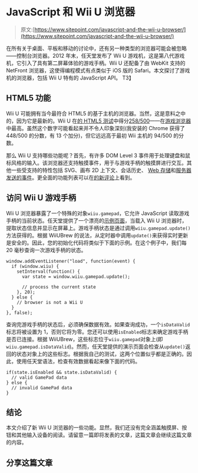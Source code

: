 # JavaScript 和 Wii U 浏览器

> 原文:[https://www.sitepoint.com/javascript-and-the-wii-u-browser/](https://www.sitepoint.com/javascript-and-the-wii-u-browser/)

在所有关于桌面、平板和移动的讨论中，还有另一种类型的浏览器可能会被忽略——控制台浏览器。2012 年末，任天堂发布了 Wii U 游戏机，这是第八代游戏机，它引入了具有第二屏幕体验的游戏手柄。Wii U 还配备了由 WebKit 支持的 NetFront 浏览器，这使得编程模式有点类似于 iOS 版的 Safari。本文探讨了游戏机的浏览器，包括 Wii U 特有的 JavaScript API。
T3】

## HTML5 功能

Wii U 可能拥有当今最符合 HTML5 的基于主机的浏览器。当然，这是意料之中的，因为它是最新的。Wii U 在[的 HTML5 测试](http://html5test.com/ "The HTML5 test - How well does your browser support HTML5?")中得分[258/500](http://24ways.org/2012/unwrapping-the-wii-u-browser/ "24 Ways: Unwrapping the Wii U Browser")——在[游戏浏览器](http://html5test.com/results/gaming.html "The HTML5 test - How well does your browser support HTML5?")中最高。虽然这个数字可能看起来并不令人印象深刻(我安装的 Chrome 获得了 448/500 的分数，有 13 个加分)，但它远远高于最初 Wii 主机的 94/500 的分数。

那么 Wii U 支持哪些功能呢？首先，有许多 DOM Level 3 事件用于处理键盘和鼠标风格的输入。该浏览器还支持触摸事件，用于与游戏手柄的触摸屏进行交互。其他一些受支持的特性包括 SVG、画布 2D 上下文、会话历史、 [Web 存储](https://www.sitepoint.com/an-overview-of-the-web-storage-api/ "An Overview of the Web Storage API - SitePoint")和[服务器发送的事件](https://www.sitepoint.com/implementing-push-technology-using-server-sent-events/ "Implementing Push Technology Using Server-Sent Events")。更全面的功能列表可以在[的新评论](http://wiiubrew.org/wiki/Internet_Browser "Internet Browser - WiiUBrew")上看到。

## 访问 Wii U 游戏手柄

Wii U 浏览器暴露了一个特殊的对象`wiiu.gamepad`，它允许 JavaScript 读取游戏手柄的当前状态。任天堂提供了一个漂亮的[示例页面](http://www.nintendo.co.jp/wiiu/hardware/features/internetbrowser/sample.html "Wii U GamePad Demo")，当载入 Wii U 浏览器时，提取状态信息并显示在屏幕上。游戏手柄状态是通过调用`wiiu.gamepad.update()`方法获得的。根据 WiiUBrew 的说法，从定时器中调用`update()`来获得实时更新是安全的。因此，您的初始化代码将类似于下面的示例。在这个例子中，我们每 20 毫秒查询一次游戏手柄的状态。

```
window.addEventListener("load", function(event) {
  if (window.wiiu) {
    setInterval(function() {
      var state = window.wiiu.gamepad.update();

      // process the current state
    }, 20);
  } else {
    // browser is not a Wii U
  }
}, false);
```

查询完游戏手柄的状态后，必须确保数据有效。如果查询成功，一个`isDataValid`标志将被设置为 1，否则它将为零。您还可以使用`isEnabled`标志来确定游戏手柄是否已连接。根据 WiiUBrew，这些标志位于`wiiu.gamepad`对象上(即`wiiu.gamepad.isDataValid`)。然而，任天堂提供的演示页面会检查从`update()`返回的状态对象上的这些标志。根据我自己的测试，这两个位置似乎都是正确的。因此，使用任天堂语法，检查有效数据看起来像下面的代码。

```
if(state.isEnabled && state.isDataValid) {
  // valid GamePad data
} else {
  // invalid GamePad data
}
```

## 结论

本文介绍了新 Wii U 浏览器的一些功能。显然，我们还没有完全涵盖触摸屏、按钮和其他输入设备的阅读。请留意一篇即将发表的文章，这篇文章会继续这篇文章的内容。

## 分享这篇文章